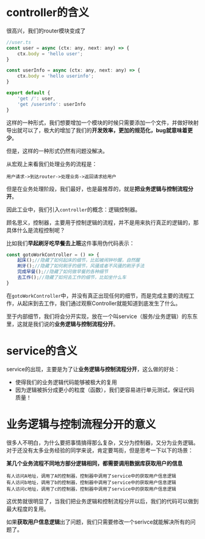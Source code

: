 controller的含义
===========

很高兴，我们的router模块变成了
```js
//user.ts
const user = async (ctx: any, next: any) => {
    ctx.body = 'hello user';
}

const userInfo = async (ctx: any, next: any) => {
    ctx.body = 'hello userinfo';
}

export default {
    'get /': user,
    'get /userinfo': userInfo
}
```
这样的一种形式，我们想要增加一个模块的时候只需要添加一个文件，并做好映射导出就可以了，极大的增加了我们的**开发效率，更加的规范化，bug就意味着更少**。


但是，这样的一种形式仍然有问题没解决。

从宏观上来看我们处理业务的流程是：

```用户请求->到达router->处理业务->返回请求给用户```

但是在业务处理阶段，我们最好，也是最推荐的，就是**把业务逻辑与控制流程分开**。

因此工业中，我们引入``controller``的概念：逻辑控制器。

顾名思义，控制器，主要用于控制逻辑的流程，并不是用来执行真正的逻辑的，那具体什么是流程控制呢？

比如我们**早起刷牙吃早餐去上班**这件事用伪代码表示：

```js
const gotoWorkController = () => {
    起床();//隐藏了如何起床的细节，比如被闹钟吵醒，自然醒
    刷牙();//隐藏了如何刷牙的细节，风骚或者不风骚的刷牙手法
    完成早餐();//隐藏了如何做早餐的各种细节
    去工作();//隐藏了如何去工作的细节，比如坐什么车
}
```


在```gotoWorkController```中，并没有真正出现任何的细节，而是完成主要的流程工作，从起床到去工作，我们通过观察Controller就能知道到底发生了什么。

至于内部细节，我们将会分开实现，放在一个叫service（服务/业务逻辑）的东东里，这就是我们说的**业务逻辑与控制流程分开**。


service的含义
===========

service的出现，主要是为了让**业务逻辑与控制流程分开**，这么做的好处：

- 使得我们的业务逻辑代码能够被极大的复用
- 因为逻辑被拆分成更小的粒度（函数），我们更容易进行单元测试，保证代码质量！

业务逻辑与控制流程分开的意义
===========

很多人不明白，为什么要把事情搞得那么复杂，又分为控制器，又分为业务逻辑。对于还没有太多业务经验的同学来说，肯定要骂街，但是思考一下以下的场景：

**某几个业务流程不同地方部分逻辑相同，都需要调用数据库获取用户的信息**

```
有人访问A地址，调用了A的控制器，控制器中调用了service中的获取用户信息逻辑
有人访问b地址，调用了b的控制器，控制器中调用了service中的获取用户信息逻辑
有人访问c地址，调用了c的控制器，控制器中调用了service中的获取用户信息逻辑
```

这优势就很明显了，当我们把业务逻辑和控制流程分开以后，我们的代码可以做到最大程度的复用。

如果**获取用户信息逻辑**出了问题，我们只需要修改一个serivce就能解决所有的问题了。